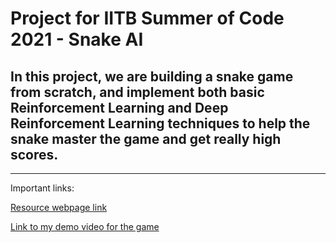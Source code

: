 # Project for IITB Summer of Code 2021 - Snake AI

## In this project, we are building a snake game from scratch, and implement both basic Reinforcement Learning and Deep Reinforcement Learning techniques to help the snake master the game and get really high scores.

___

Important links:

[Resource webpage link](https://www.notion.so/SOC-Snake-AI-Project-471ff57983a24f749ca0ec08df8c9472)

[Link to my demo video for the game](https://drive.google.com/file/d/1AwzIKlioTHutlSaIQ4TMpIIDqLMYU6VE/view?usp=sharing)